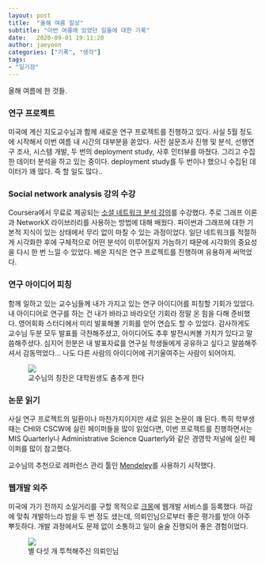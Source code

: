 ```yaml
---
layout: post
title:  "올해 여름 일상"
subtitle: "이번 여름에 있었던 일들에 대한 기록"
date:   2020-09-01 19:11:20
author: jaeyoon
categories: ["기록", "생각"]
tags:
- "일기장"
---
```




올해 여름에 한 것들.

### 연구 프로젝트

미국에 계신 지도교수님과 함께 새로운 연구 프로젝트를 진행하고 있다. 사실 5월 정도에 시작해서 이번 여름 내 시간의 대부분을 쏟았다. 사전 설문조사 진행 및 분석, 선행연구 조사, 시스템 개발, 두 번의 deployment study, 사후 인터뷰를 마쳤다. 그리고 수집한 데이터 분석을 하고 있는 중이다. deployment study를 두 번이나 했으니 수집된 데이터가 꽤 많다. 즉 할 일도 많다..

### Social network analysis 강의 수강

Coursera에서 무료로 제공되는 [소셜 네트워크 분석 강의](https://www.coursera.org/learn/python-social-network-analysis)를 수강했다. 주로 그래프 이론과 NetworkX 라이브러리를 사용하는 방법에 대해 배웠다. 파이썬과 그래프에 대한 기본적 지식이 있는 상태에서 무리 없이 마칠 수 있는 과정이었다. 일단 네트워크를 적절하게 시각화한 후에 구체적으로 어떤 분석이 이루어질지 가늠하기 때문에 시각화의 중요성을 다시 한 번 느낄 수 있었다. 배운 지식은 연구 프로젝트를 진행하며 유용하게 써먹었다.

### 연구 아이디어 피칭

함께 일하고 있는 교수님들께 내가 가지고 있는 연구 아이디어를 피칭할 기회가 있었다. 내 아이디어로 연구를 하는 건 내가 바라고 바라오던 기회라 정말 온 힘을 다해 준비했다. 영어회화 스터디에서 미리 발표해볼 기회를 얻어 연습도 할 수 있었다. 감사하게도 교수님 두분 모두 발표를 극찬해주셨고, 아이디어도 추후 발전시켜볼 가치가 있다고 말씀해주셨다. 심지어 한분은 내 발표자료를 연구실 학생들에게 공유하고 싶다고 말씀해주셔서 감동먹었다... 나도 다른 사람의 아이디어에 귀기울여주는 사람이 되어야지.

<figure><img data-action="zoom" src="{{ '/assets/img/200901/email.jpg' | relative_url }}"><figcaption> 교수님의 칭찬은 대학원생도 춤추게 한다 </figcaption></figure>

### 논문 읽기

사실 연구 프로젝트의 일환이나 마찬가지이지만 새로 읽은 논문이 꽤 된다. 특히 학부생 때는 CHI와 CSCW에 실린 페이퍼들을 많이 읽었다면, 이번 프로젝트를 진행하면서는 MIS Quarterly나 Administrative Science Quarterly와 같은 경영학 저널에 실린 페이퍼를 많이 참고했다.

교수님의 추천으로 레퍼런스 관리 툴인 [Mendeley](https://www.mendeley.com/?interaction_required=true)를 사용하기 시작했다.

### 웹개발 외주

미국에 가기 전까지 소일거리를 구할 목적으로 [크몽](https://kmong.com)에 웹개발 서비스를 등록했다. 마감에 맞춰 개발하느라 밤을 두 번 정도 샜는데, 의뢰인님으로부터 좋은 평가를 받아 아주 뿌듯하다. 개발 과정에서도 문제 없이 소통하고 일이 술술 진행되어 좋은 경험이었다.

<figure><img data-action="zoom" src="{{ '/assets/img/200901/stars.png' | relative_url }}"><figcaption> 별 다섯 개 투척해주신 의뢰인님 </figcaption></figure>
